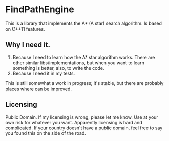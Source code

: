 # FindPathEngine
This is a library that implements the A* (A star) search algorithm. Is based on C++11 features.

## Why I need it.
1. Because I need to learn how the A* star algorithm works. There are other similar libs/implementations, but when you want to learn something is better, also, to write the code. 
2. Because I need it in my tests.
 
This is still somewhat a work in progress; it's stable, but there are probably places where can be improved.

## Licensing 
Public Domain. If my licensing is wrong, please let me know. Use at your own risk for whatever you want. Apparently licensing is hard and complicated. If your country doesn't have a public domain, feel free to say you found this on the side of the road. 

